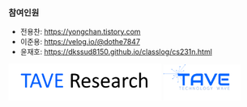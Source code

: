 ### 참여인원

- 전용찬: https://yongchan.tistory.com
- 이준용: https://velog.io/@dothe7847
- 윤재호: https://dkssud8150.github.io/classlog/cs231n.html





<img src = "./imgs/logo_tave_research.png" width="60%"> <img src = "./imgs/logo_tave.png" width="30%">
